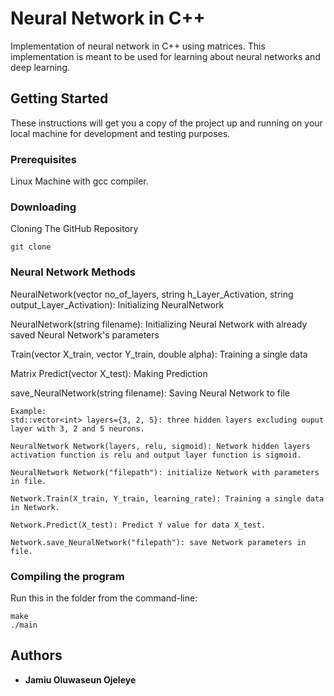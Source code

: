 # Neural Network in C++

Implementation of neural network in C++ using matrices. This implementation is meant to be used for learning about neural networks and deep learning.

## Getting Started

These instructions will get you a copy of the project up and running on your local machine for development and testing purposes.

### Prerequisites
Linux Machine with gcc compiler.

### Downloading
Cloning The GitHub Repository

```
git clone 
```
### Neural Network Methods

NeuralNetwork(vector no_of_layers, string h_Layer_Activation, string output_Layer_Activation): Initializing NeuralNetwork

NeuralNetwork(string filename): Initializing Neural Network with already saved Neural Network's parameters

Train(vector X_train, vector Y_train, double alpha): Training a single data

Matrix Predict(vector X_test): Making Prediction

save_NeuralNetwork(string filename): Saving Neural Network to file

```
Example:
std::vector<int> layers={3, 2, 5}: three hidden layers excluding ouput layer with 3, 2 and 5 neurons.

NeuralNetwork Network(layers, relu, sigmoid): Network hidden layers activation function is relu and output layer function is sigmoid.

NeuralNetwork Network("filepath"): initialize Network with parameters in file.

Network.Train(X_train, Y_train, learning_rate): Training a single data in Network.

Network.Predict(X_test): Predict Y value for data X_test.

Network.save_NeuralNetwork("filepath"): save Network parameters in file. 
```

### Compiling the program
Run this in the folder from the command-line:

```
make
./main
```

## Authors
* **Jamiu Oluwaseun Ojeleye** 